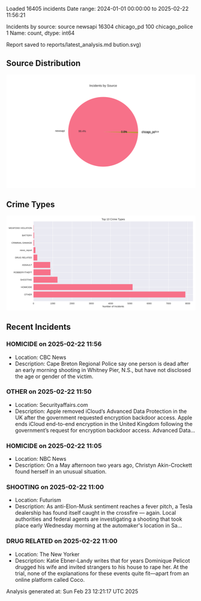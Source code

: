 
Loaded 16405 incidents
Date range: 2024-01-01 00:00:00 to 2025-02-22 11:56:21

Incidents by source:
source
newsapi           16304
chicago_pd          100
chicago_police        1
Name: count, dtype: int64

Report saved to reports/latest_analysis.md
bution.svg)

## Source Distribution
![Source Distribution](images/source_distribution.svg)

## Crime Types
![Crime Types](images/crime_types.svg)

## Recent Incidents

### HOMICIDE on 2025-02-22 11:56
- Location: CBC News
- Description: Cape Breton Regional Police say one person is dead after an early morning shooting in Whitney Pier, N.S., but have not disclosed the age or gender of the victim.


### OTHER on 2025-02-22 11:50
- Location: Securityaffairs.com
- Description: Apple removed iCloud’s Advanced Data Protection in the UK after the government requested encryption backdoor access. Apple ends iCloud end-to-end encryption in the United Kingdom following the government’s request for encryption backdoor access. Advanced Data…


### HOMICIDE on 2025-02-22 11:05
- Location: NBC News
- Description: On a May afternoon two years ago, Christyn Akin-Crockett found herself in an unusual situation.


### SHOOTING on 2025-02-22 11:00
- Location: Futurism
- Description: As anti-Elon-Musk sentiment reaches a fever pitch, a Tesla dealership has found itself caught in the crossfire — again. Local authorities and federal agents are investigating a shooting that took place early Wednesday morning at the automaker's location in Sa…


### DRUG RELATED on 2025-02-22 11:00
- Location: The New Yorker
- Description: Katie Ebner-Landy writes that for years Dominique Pelicot drugged his wife and invited strangers to his house to rape her. At the trial, none of the explanations for these events quite fit—apart from an online platform called Coco.

Analysis generated at: Sun Feb 23 12:21:17 UTC 2025
